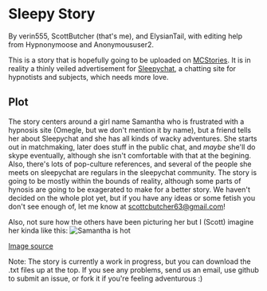 Sleepy Story
============

By verin555, ScottButcher (that's me), and ElysianTail, with editing help from Hypnonymoose and Anonymoususer2.

This is a story that is hopefully going to be uploaded on [MCStories](http://www.mcstories.com/). 
It is in reality a thinly veiled advertisement for [Sleepychat](http://www.sleepychat.com/), a chatting site for hypnotists and subjects, which needs more love.

Plot
----

The story centers around a girl name Samantha who is frustrated with a hypnosis site (Omegle, but we don't mention it by name), but a friend tells her about Sleepychat and she has all kinds of wacky adventures. She starts out in matchmaking, later does stuff in the public chat, and *maybe* she'll do skype eventually, although she isn't comfortable with that at the begining. Also, there's lots of pop-culture references, and several of the people she meets on sleepychat are regulars in the sleepychat community. The story is going to be mostly within the bounds of reality, although some parts of hynosis are going to be exagerated to make for a better story. We haven't decided on the whole plot yet, but if you have any ideas or some fetish you don't see enough of, let me know at scottcbutcher63@gmail.com!

Also, not sure how the others have been picturing her but I (Scott) imagine her kinda like this: 
![Samantha is hot](http://i.imgur.com/m41apuO.jpg)

[Image source](http://hypnohub.net/post/show/12153?pool_id=150)

Note: The story is currently a work in progress, but you can download the .txt files up at the top. If you see any problems, send us an email, use github to submit an issue, or fork it if you're feeling adventurous :)
